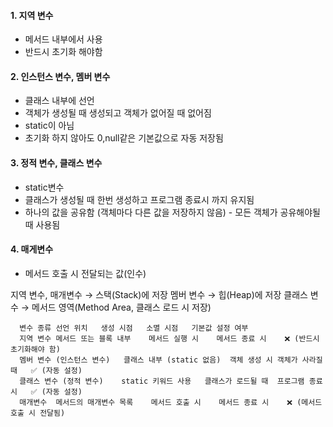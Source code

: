 #### 1. 지역 변수
- 메서드 내부에서 사용
- 반드시 초기화 해야함
#### 2. 인스턴스 변수, 멤버 변수
- 클래스 내부에 선언
- 객체가 생성될 때 생성되고 객체가 없어질 때 없어짐
- static이 아님
- 초기화 하지 않아도 0,null같은 기본값으로 자동 저장됨

#### 3. 정적 변수, 클래스 변수
- static변수
- 클래스가 생성될 때 한번 생성하고 프로그램 종료시 까지 유지됨
- 하나의 값을 공유함 (객체마다 다른 값을 저장하지 않음) - 모든 객체가 공유해야될 때 사용됨

#### 4. 매게변수
- 메서드 호출 시 전달되는 값(인수)

지역 변수, 매개변수 → 스택(Stack)에 저장
멤버 변수 → 힙(Heap)에 저장
클래스 변수 → 메서드 영역(Method Area, 클래스 로드 시 저장)

```
  변수 종류	선언 위치	생성 시점	소멸 시점	기본값 설정 여부
  지역 변수	메서드 또는 블록 내부	메서드 실행 시	메서드 종료 시	❌ (반드시 초기화해야 함)
  멤버 변수 (인스턴스 변수)	클래스 내부 (static 없음)	객체 생성 시	객체가 사라질 때	✅ (자동 설정)
  클래스 변수 (정적 변수)	static 키워드 사용	클래스가 로드될 때	프로그램 종료 시	✅ (자동 설정)
  매개변수	메서드의 매개변수 목록	메서드 호출 시	메서드 종료 시	❌ (메서드 호출 시 전달됨)

```


